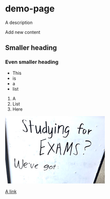 # demo-page
A description

Add new content

## Smaller heading

### Even smaller heading

- This
- is
- a
- list

1. A
2. List
3. Here

![This is a picture of a sign](exams-sign-rev.jpeg)

[A link](https://andrewkulak.com)
